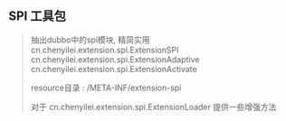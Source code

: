 

## SPI 工具包

> 抽出dubbo中的spi模块, 精简实用  
> cn.chenyilei.extension.spi.ExtensionSPI  
> cn.chenyilei.extension.spi.ExtensionAdaptive
> cn.chenyilei.extension.spi.ExtensionActivate
> 
> resource目录 : /META-INF/extension-spi
> 
> 对于 cn.chenyilei.extension.spi.ExtensionLoader 提供一些增强方法
